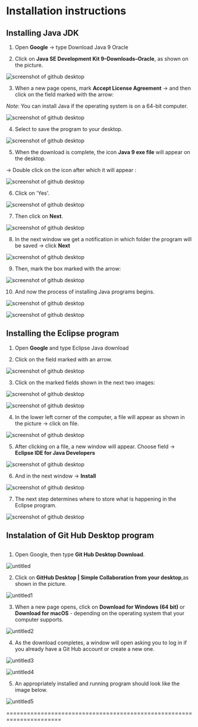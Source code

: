 # Installation instructions


## Installing Java JDK


1. Оpen **Google** → type Download Java 9 Oracle 

2. Click on **Java SE Development Kit 9–Downloads–Oracle**, as shown on the picture. 

![screenshot of github desktop](/slike1/8.png)

3. When a new page opens, mark **Accept License Agreement**  → and then click on the field marked with the arrow:

*Note*: You can install Java if the operating system is on a 64-bit computer.

![screenshot of github desktop](/slike1/9.png)

4. Select to save the program to your desktop.

![screenshot of github desktop](/slike1/10.png) 

5. When the download is complete, the icon **Java 9 exe file** will appear on the desktop.

→ Double click on the icon after which it will appear :

![screenshot of github desktop](/slike/2a.png) 

6. Click on 'Yes'.

![screenshot of github desktop](/slike1/2.JPG) 

7. Then click on **Next**.

![screenshot of github desktop](/slike1/2a.png) 

8. In the next window we get a notification in which folder the program will be saved -> click **Next**

![screenshot of github desktop](/slike1/4.png)

9. Then, mark the box marked with the arrow:

![screenshot of github desktop](/slike1/5.png) 

10. And now the process of installing Java programs begins. 

![screenshot of github desktop](/slike1/6.png)

![screenshot of github desktop](/slike1/7.png)




## Installing the Eclipse program


1. Оpen **Google** and type Eclipse Java download

2. Click on the field marked with an arrow.

![screenshot of github desktop](/slike1/12.png)

3. Click on the marked fields shown in the next two images: 

![screenshot of github desktop](/slike1/13.png)


![screenshot of github desktop](/slike1/14.png)

4. In the lower left corner of the computer, a file will appear as shown in the picture -> click on file.


![screenshot of github desktop](/slike1/15.JPG)

5. After clicking on a file, a new window will appear. Choose field -> **Eclipse IDE for Java Developers**


![screenshot of github desktop](/slike1/16.JPG)

6. And in the next window -> **Install**

![screenshot of github desktop](/slike1/17.JPG)

7. The next step determines where to store what is happening in the Eclipse program.


![screenshot of github desktop](/slike1/18.JPG)




## Instalation of Git Hub Desktop program <h2>


1. Оpen Google, then type **Git Hub Desktop Download**. 

![untitled](https://user-images.githubusercontent.com/35116168/35834992-7f8ac6da-0ad8-11e8-9e18-c5ffa08d6597.png)

2. Click on **GitHub Desktop | Simple Collaboration from your desktop**,as shown in the picture.

![untitled1](https://user-images.githubusercontent.com/35116168/35835045-c21314da-0ad8-11e8-92cb-efc0cdbff5f5.png)

3. When a new page opens, click on **Download for Windows (64 bit)** or **Download for macOS** - depending on the operating system that your computer supports.

![untitled2](https://user-images.githubusercontent.com/35116168/35835105-15472bb4-0ad9-11e8-8f3d-e27c633fd068.png)

4. As the download completes, a window will open asking you to log in if you already have a Git Hub account or create a new one.

![untitled3](https://user-images.githubusercontent.com/35116168/35835111-24225000-0ad9-11e8-8bc1-6dd8322d4e6c.png)

![untitled4](https://user-images.githubusercontent.com/35116168/35835112-244c950e-0ad9-11e8-8448-d0f26b66fe65.png)

5. An appropriately installed and running program should look like the image below.

![untitled5](https://user-images.githubusercontent.com/35116168/35835126-341e1584-0ad9-11e8-8243-be2b7067942e.png)


======================================================================
